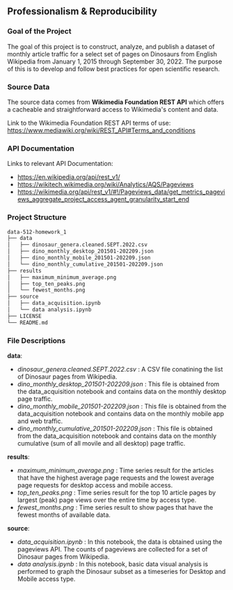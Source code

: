 ## Professionalism & Reproducibility

### Goal of the Project

The goal of this project is to construct, analyze, and publish a dataset of monthly article traffic for a select set of pages on Dinosaurs from English Wikipedia from January 1, 2015 through September 30, 2022. The purpose of this is to develop and follow best practices for open scientific research.

### Source Data
The source data comes from **Wikimedia Foundation REST API** which offers a cacheable and straightforward access to Wikimedia's content and data. 

Link to the Wikimedia Foundation REST API terms of use: https://www.mediawiki.org/wiki/REST_API#Terms_and_conditions

### API Documentation
Links to relevant API Documentation:
- https://en.wikipedia.org/api/rest_v1/
- https://wikitech.wikimedia.org/wiki/Analytics/AQS/Pageviews
- https://wikimedia.org/api/rest_v1/#!/Pageviews_data/get_metrics_pageviews_aggregate_project_access_agent_granularity_start_end

### Project Structure

```bash
data-512-homework_1
├── data
│   ├── dinosaur_genera.cleaned.SEPT.2022.csv
│   ├── dino_monthly_desktop_201501-202209.json
│   ├── dino_monthly_mobile_201501-202209.json
│   └── dino_monthly_cumulative_201501-202209.json
├── results
│   ├── maximum_minimum_average.png
│   ├── top_ten_peaks.png
│   └── fewest_months.png
├── source
│   ├── data_acquisition.ipynb
│   └── data analysis.ipynb
├── LICENSE
└── README.md
 ```

### File Descriptions

**data**:
- *dinosaur_genera.cleaned.SEPT.2022.csv* : A CSV file conatining the list of Dinosaur pages from Wikipedia.
- *dino_monthly_desktop_201501-202209.json* : This file is obtained from the data_acquisition notebook and contains data on the monthly desktop page traffic.
- *dino_monthly_mobile_201501-202209.json* : This file is obtained from the data_acquisition notebook and contains data on the monthly mobile app and web traffic.
- *dino_monthly_cumulative_201501-202209.json* : This file is obtained from the data_acquisition notebook and contains data on the monthly cumulative (sum of all movile and all desktop) page traffic.

**results**:
- *maximum_minimum_average.png* : Time series result for the articles that have the highest average page requests and the lowest average page requests for desktop access and mobile access.
- *top_ten_peaks.png* : Time series result for the top 10 article pages by largest (peak) page views over the entire time by access type.
- *fewest_months.png* :  Time series result to show pages that have the fewest months of available data.

**source**:
- *data_acquisition.ipynb* : In this notebook, the data is obtained using the pageviews API.  The counts of pageviews are collected for a set of Dinosaur pages from Wikipedia.
- *data analysis.ipynb* : In this notebook, basic data visual analysis is performed to graph the Dinosaur subset as a timeseries for Desktop and Mobile access type.